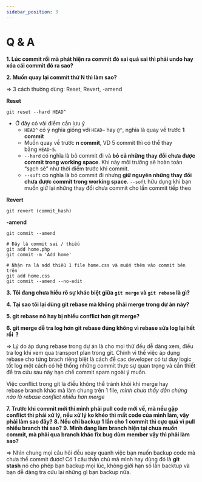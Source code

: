 ```yaml
---
sidebar_position: 3
---
```


# Q & A

**1. Lúc commit rồi mà phát hiện ra commit đó sai quá sai thì phải undo hay xóa cái commit đó ra sao?**

**2. Muốn quay lại commit thứ N thì làm sao?**

=> 3 cách thường dùng: Reset, Revert, -amend

**Reset**

```
git reset --hard HEAD^
```

- Ở đây có vài điểm cần lưu ý
  - `HEAD^` có ý nghĩa giống với `HEAD~` hay `@^`, nghĩa là quay về trước **1 commit**
  - Muốn quay về trước **n commit**, VD 5 commit thì có thể thay bằng `HEAD~5`.
  - `--hard` có nghĩa là bỏ commit đi và **bỏ cả những thay đổi chưa được commit trong working space**. Khi này môi trường sẽ hoàn toàn “sạch sẽ” như thời điểm trước khi commit.
  - `--soft` có nghĩa là bỏ commit đi nhưng **giữ nguyên những thay đổi chưa được commit trong working space**. `--soft` hữu dụng khi bạn muốn giữ lại những thay đổi chưa commit cho lần commit tiếp theo

**Revert**

```
git revert (commit_hash)
```

**-amend**

```
git commit --amend

# Đây là commit sai / thiếu
git add home.php
git commit -m 'Add home'

# Nhận ra là add thiếu 1 file home.css và muốn thêm vào commit bên trên
git add home.css
git commit --amend --no-edit
```

**3. Tôi đang chưa hiểu rõ sự khác biệt giữa `git merge` và `git rebase` là gì?**

**4. Tại sao tôi lại dùng git rebase mà không phải merge trong dự án này?**

**5. git rebase nó hay bị nhiều conflict hơn git merge?**

**6. git merge dễ tra log hơn git rebase đúng không vì rebase sửa log lại hết rồi  ?**

=> Lý do áp dụng rebase trong dự án là cho mọi thứ đều dễ dàng xem, điều tra log khi xem qua transport plan trong git. Chính vì thế việc áp dụng rebase cho từng brach riêng biệt là cách để cac developer có tư duy logic tốt log một cách có hệ thống những commit thực sự quan trọng và cần thiết để tra cứu sau này hạn chế commit spam ngoài ý muốn.

Việc conflict trong git là điều không thể tránh khỏi khi merge hay rebase branch khác mà làm chung trên 1 file, *mình chưa thấy dẫn chứng nào là rebase conflict nhiều hơn merge*

**7. Trước khi commit mới thì mình phải pull code mới về, mà nếu gặp conflict thì phải xử lý, nếu xử lý ko khéo thì mất code của mình làm, vậy phải làm sao đây?**
**8. Nếu chỉ backup 1 lần cho 1 commit thì cực quá vì pull nhiều branch thì sao?**
**9. Mình đang làm branch hiện tại chưa muốn commit, mà phải qua branch khác fix bug dùm member vậy thì phải làm sao?**

=> Nhìn chung mọi câu hỏi đều xoay quanh việc bạn muốn backup code mà chưa thể commit được! Có 1 câu thần chú mà mình hay dùng đó là **git stash** nó cho phép bạn backup mọi lúc, không giới hạn số lần backtup và bạn dễ dàng tra cứu lại những gì bạn backup nữa.
